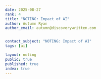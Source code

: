 ```yaml
---
date: 2025-08-27
rank: 4
title: "NOTING: Impact of AI"
author: Autumn Ryan
author_email: autumn@discoverywritten.com


contact_subject: "NOTING: Impact of AI"
tags: [ai]

layout: noting
public: true
published: true
index: true
---
```

